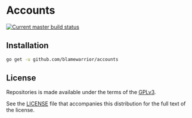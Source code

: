 # Accounts

[![Current master build status](https://travis-ci.org/blamewarrior/accounts.svg?branch=master)](https://travis-ci.org/blamewarrior/accounts)

Installation
------------

```bash
go get -u github.com/blamewarrior/accounts
```

License
-------

Repositories is made available under the terms of the [GPLv3](http://www.gnu.org/licenses/gpl.html).

See the [LICENSE](https://github.com/blamewarrior/accounts/tree/master/LICENSE) file that accompanies this distribution for the full text of the license.
